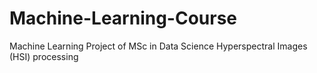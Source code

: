 # Machine-Learning-Course
Machine Learning Project of MSc in Data Science
Hyperspectral Images (HSI) processing
